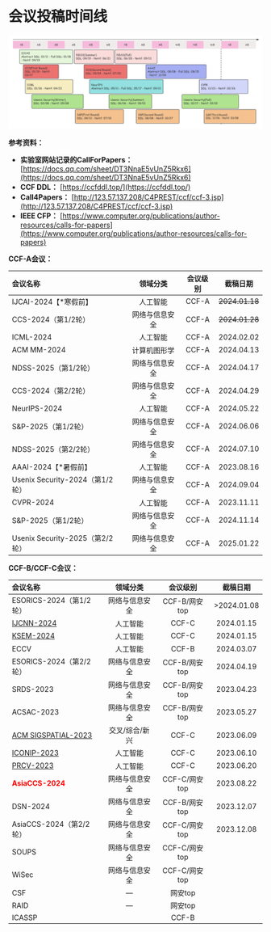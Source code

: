 # 会议投稿时间线

![confDDLv1](./confDDLv3.png)

**参考资料：**

- **实验室网站记录的CallForPapers：** [https://docs.qq.com/sheet/DT3NnaE5vUnZ5Rkx6](https://docs.qq.com/sheet/DT3NnaE5vUnZ5Rkx6)
- **CCF DDL：** [https://ccfddl.top/](https://ccfddl.top/)
- **Call4Papers：** [http://123.57.137.208/C4PREST/ccf/ccf-3.jsp](http://123.57.137.208/C4PREST/ccf/ccf-3.jsp)
- **IEEE CFP：** [https://www.computer.org/publications/author-resources/calls-for-papers](https://www.computer.org/publications/author-resources/calls-for-papers)



**CCF-A会议：**

| 会议名称                        |    领域分类    | 会议级别 |       截稿日期        |
| :------------------------------ | :------------: | :------: | :-------------------: |
| IJCAI-2024【*寒假前】           |    人工智能    |  CCF-A   | <del>2024.01.18</del> |
| CCS-2024（第1/2轮）             | 网络与信息安全 |  CCF-A   | <del>2024.01.28</del> |
| ICML-2024                       |    人工智能    |  CCF-A   |      2024.02.02       |
| ACM MM-2024                     |  计算机图形学  |  CCF-A   |      2024.04.13       |
| NDSS-2025（第1/2轮）            | 网络与信息安全 |  CCF-A   |      2024.04.17       |
| CCS-2024（第2/2轮）             | 网络与信息安全 |  CCF-A   |      2024.04.29       |
| NeurIPS-2024                    |    人工智能    |  CCF-A   |      2024.05.22       |
| S&P-2025（第1/2轮）             | 网络与信息安全 |  CCF-A   |      2024.06.06       |
| NDSS-2025（第2/2轮）            | 网络与信息安全 |  CCF-A   |      2024.07.10       |
| AAAI-2024【*暑假前】            |    人工智能    |  CCF-A   |      2023.08.16       |
| Usenix Security-2024（第1/2轮） | 网络与信息安全 |  CCF-A   |      2024.09.04       |
| CVPR-2024                       |    人工智能    |  CCF-A   |      2023.11.11       |
| S&P-2025（第1/2轮）             | 网络与信息安全 |  CCF-A   |      2024.11.14       |
| Usenix Security-2025（第2/2轮） | 网络与信息安全 |  CCF-A   |      2025.01.22       |



**CCF-B/CCF-C会议：**

| 会议名称                                                     |    领域分类    |   会议级别    |  截稿日期   |
| :----------------------------------------------------------- | :------------: | :-----------: | :---------: |
| ESORICS-2024（第1/2轮）                                      | 网络与信息安全 | CCF-B/网安top | >2024.01.08 |
| [IJCNN-2024](https://2024.ieeewcci.org/)                     |    人工智能    |     CCF-C     | 2024.01.15  |
| [KSEM-2024](https://ai-edge.net/)                            |    人工智能    |     CCF-C     | 2024.01.15  |
| ECCV                                                         |    人工智能    |     CCF-B     | 2024.03.07  |
| ESORICS-2024（第2/2轮）                                      | 网络与信息安全 | CCF-B/网安top | 2024.04.19  |
| SRDS-2023                                                    | 网络与信息安全 | CCF-B/网安top | 2023.04.23  |
| ACSAC-2023                                                   | 网络与信息安全 | CCF-B/网安top | 2023.05.27  |
| [ACM SIGSPATIAL-2023](http://sigspatial2023.sigspatial.org/) | 交叉/综合/新兴 |     CCF-C     | 2023.06.09  |
| [ICONIP-2023](http://iconip2023.org/)                        |    人工智能    |     CCF-C     | 2023.06.10  |
| [PRCV-2023](https://prcv2023.xmu.edu.cn/lwtg.htm)            |    人工智能    |     CCF-C     | 2023.06.20  |
| <b style="color:red">AsiaCCS-2024</b>                        | 网络与信息安全 | CCF-C/网安top | 2023.08.22  |
| DSN-2024                                                     | 网络与信息安全 | CCF-B/网安top | 2023.12.07  |
| AsiaCCS-2024（第2/2轮）                                      | 网络与信息安全 | CCF-C/网安top | 2023.12.08  |
| SOUPS                                                        | 网络与信息安全 | CCF-C/网安top |             |
| WiSec                                                        | 网络与信息安全 | CCF-C/网安top |             |
| CSF                                                          |       —        |    网安top    |             |
| RAID                                                         |       —        |    网安top    |             |
| ICASSP                                                       |                |     CCF-B     |             |

